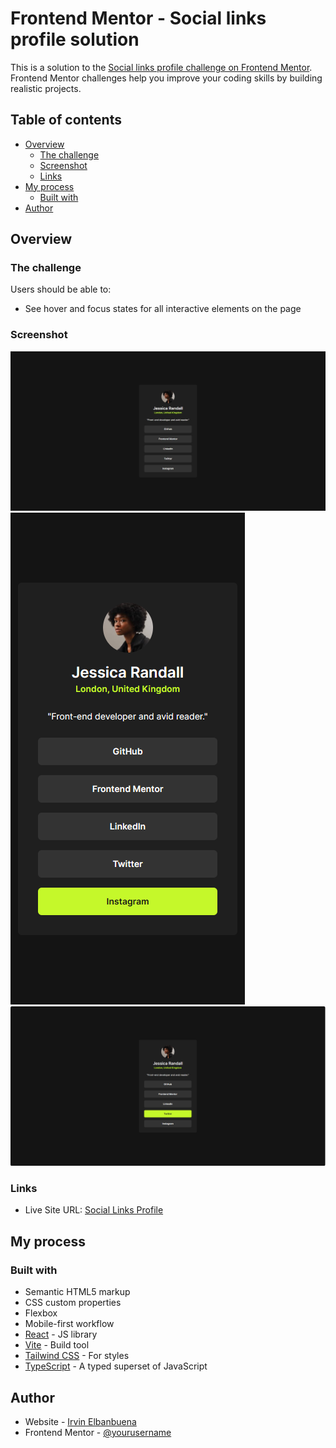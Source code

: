 # Frontend Mentor - Social links profile solution

This is a solution to the [Social links profile challenge on Frontend Mentor](https://www.frontendmentor.io/challenges/social-links-profile-UG32l9m6dQ). Frontend Mentor challenges help you improve your coding skills by building realistic projects.

## Table of contents

- [Overview](#overview)
  - [The challenge](#the-challenge)
  - [Screenshot](#screenshot)
  - [Links](#links)
- [My process](#my-process)
  - [Built with](#built-with)
- [Author](#author)

## Overview

### The challenge

Users should be able to:

- See hover and focus states for all interactive elements on the page

### Screenshot

![Desktop](src/assets/screenshot.jpeg)
![screenshot-mobile](src/assets/screenshot-mobile.png)
![screenshot-mobile](src/assets/screenshot-active.png)

### Links

- Live Site URL: [Social Links Profile](https://social-links-profile-kappa.vercel.app/)

## My process

### Built with

- Semantic HTML5 markup
- CSS custom properties
- Flexbox
- Mobile-first workflow
- [React](https://reactjs.org/) - JS library
- [Vite](https://vitejs.dev/) - Build tool
- [Tailwind CSS](https://tailwindcss.com/) - For styles
- [TypeScript](https://www.typescriptlang.org/) - A typed superset of JavaScript

## Author

- Website - [Irvin Elbanbuena](https://port-web-brown.vercel.app/)
- Frontend Mentor - [@yourusername](https://www.frontendmentor.io/profile/Creedyfish)
